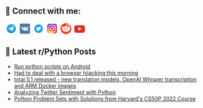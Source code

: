 ## 🔎 Connect with me:
[<img src="https://github.com/bullbesh/bullbesh/blob/main/images/Telegram.png" width="32" height="32" />](https://t.me/bullbesh)
[<img src="https://github.com/bullbesh/bullbesh/blob/main/images/VK.png" width="32" height="32" />](https://vk.com/bullbesh)
[<img src="https://github.com/bullbesh/bullbesh/blob/main/images/Twitter.png" width="32" height="32" />](https://twitter.com/bullbesh1)
[<img src="https://github.com/bullbesh/bullbesh/blob/main/images/Instagram.png" width="32" height="32" />](https://www.instagram.com/bullbesh)
[<img src="https://github.com/bullbesh/bullbesh/blob/main/images/Reddit.png" width="32" height="32" />](https://www.reddit.com/user/bullbesh)
[<img src="https://github.com/bullbesh/bullbesh/blob/main/images/YouTube.png" width="32" height="32" />](https://www.youtube.com/channel/UCtfjRs6uzgq5mfm8S06WTcg)

## 📕 Latest r/Python Posts
<!-- BLOG-POST-LIST:START -->
- [Run python scripts on Android](https://www.reddit.com/r/Python/comments/y7gjgh/run_python_scripts_on_android/)
- [Had to deal with a browser hijacking this morning](https://www.reddit.com/r/Python/comments/y7e5r7/had_to_deal_with_a_browser_hijacking_this_morning/)
- [txtai 5.1 released - new translation models, OpenAI Whisper transcription and ARM Docker images](https://www.reddit.com/r/Python/comments/y7d7ia/txtai_51_released_new_translation_models_openai/)
- [Analyzing Twitter Sentiment with Python](https://www.reddit.com/r/Python/comments/y7d4d7/analyzing_twitter_sentiment_with_python/)
- [Python Problem Sets with Solutions from Harvard&#39;s CS50P 2022 Course](https://www.reddit.com/r/Python/comments/y7c6ha/python_problem_sets_with_solutions_from_harvards/)
<!-- BLOG-POST-LIST:END -->
